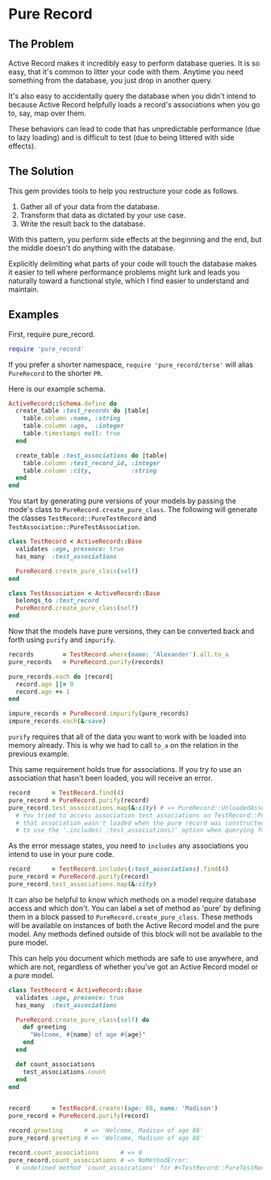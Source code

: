 # Pure Record

## The Problem

Active Record makes it incredibly easy to perform database queries. It is so easy, that it's common to litter your code with them. Anytime you need something from the database, you just drop in another query.

It's also easy to accidentally query the database when you didn't intend to because Active Record helpfully loads a record's associations when you go to, say, map over them.

These behaviors can lead to code that has unpredictable performance (due to lazy loading) and is difficult to test (due to being littered with side effects).

## The Solution

This gem provides tools to help you restructure your code as follows.

1. Gather all of your data from the database.
1. Transform that data as dictated by your use case.
1. Write the result back to the database.

With this pattern, you perform side effects at the beginning and the end, but the middle doesn't do anything with the database.

Explicitly delimiting what parts of your code will touch the database makes it easier to tell where performance problems might lurk and leads you naturally toward a functional style, which I find easier to understand and maintain.

## Examples

First, require pure_record.

```ruby
require 'pure_record'
```

If you prefer a shorter namespace, `require 'pure_record/terse'` will alias `PureRecord` to the shorter `PR`.

Here is our example schema.

```ruby
ActiveRecord::Schema.define do
  create_table :test_records do |table|
    table.column :name, :string
    table.column :age,  :integer
    table.timestamps null: true
  end

  create_table :test_associations do |table|
    table.column :test_record_id, :integer
    table.column :city,           :string
  end
end
```

You start by generating pure versions of your models by passing the mode's class to `PureRecord.create_pure_class`. The following will generate the classes `TestRecord::PureTestRecord` and `TestAssociation::PureTestAssociation`.

```ruby
class TestRecord < ActiveRecord::Base
  validates :age, presence: true
  has_many  :test_associations

  PureRecord.create_pure_class(self)
end

class TestAssociation < ActiveRecord::Base
  belongs_to :test_record
  PureRecord.create_pure_class(self)
end
```

Now that the models have pure versions, they can be converted back and forth using `purify` and `impurify`.

```ruby
records        = TestRecord.where(name: 'Alexander').all.to_a
pure_records   = PureRecord.purify(records)

pure_records.each do |record|
  record.age ||= 0
  record.age += 1
end

impure_records = PureRecord.impurify(pure_records)
impure_records.each(&:save)
```

`purify` requires that all of the data you want to work with be loaded into memory already. This is why we had to call `to_a` on the relation in the previous example.

This same requirement holds true for associations. If you try to use an association that hasn't been loaded, you will receive an error.

```ruby
record      = TestRecord.find(4)
pure_record = PureRecord.purify(record)
pure_record.test_assoications.map(&:city) # => PureRecord::UnloadedAssociationError: 
  # You tried to access association test_associations on TestRecord::PureTestRecord, but
  # that association wasn't loaded when the pure record was constructed. You might want
  # to use the '.includes( :test_associations)' option when querying for TestRecord.
```

As the error message states, you need to `includes` any associations you intend to use in your pure code.

```ruby
record      = TestRecord.includes(:test_associations).find(4)
pure_record = PureRecord.purify(record)
pure_record.test_associations.map(&:city)
```

It can also be helpful to know which methods on a model require database access and which don't. You can label a set of method as 'pure' by defining them in a block passed to `PureRecord.create_pure_class`. These methods will be available on instances of both the Active Record model and the pure model. Any methods defined outside of this block will not be available to the pure model.

This can help you document which methods are safe to use anywhere, and which are not, regardless of whether you've got an Active Record model or a pure model.

```ruby
class TestRecord < ActiveRecord::Base
  validates :age, presence: true
  has_many  :test_associations

  PureRecord.create_pure_class(self) do
    def greeting
      "Welcome, #{name} of age #{age}"
    end
  end

  def count_associations
    test_associations.count
  end
end


record      = TestRecord.create!(age: 88, name: 'Madison')
pure_record = PureRecord.purify(record)

record.greeting      # => 'Welcome, Madison of age 88'
pure_record.greeting # => 'Welcome, Madison of age 88'

record.count_associations      # => 0
pure_record.count_associations # => NoMethodError:
  # undefined method `count_assoications' for #<TestRecord::PureTestRecord:0x007fafd0c190a8>
```
